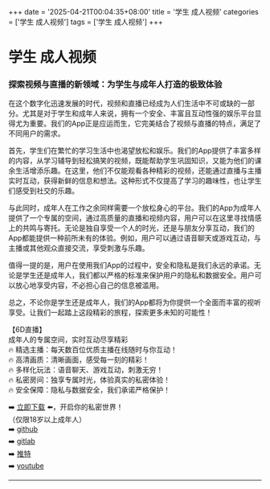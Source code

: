 +++
date = '2025-04-21T00:04:35+08:00'
title = '学生 成人视频'
categories = ['学生 成人视频']
tags = ['学生 成人视频']
+++

# 学生 成人视频

### 探索视频与直播的新领域：为学生与成年人打造的极致体验

在这个数字化迅速发展的时代，视频和直播已经成为人们生活中不可或缺的一部分。尤其是对于学生和成年人来说，拥有一个安全、丰富且互动性强的娱乐平台显得尤为重要。我们的App正是应运而生，它完美结合了视频与直播的特点，满足了不同用户的需求。

首先，学生们在繁忙的学习生活中也渴望放松和娱乐。我们的App提供了丰富多样的内容，从学习辅导到轻松搞笑的视频，既能帮助学生巩固知识，又能为他们的课余生活增添乐趣。在这里，他们不仅能观看各种精彩的视频，还能通过直播与主播实时互动，获得新鲜的信息和想法。这种形式不仅提高了学习的趣味性，也让学生们感受到社交的乐趣。

与此同时，成年人在工作之余同样需要一个放松身心的平台。我们的App为成年人提供了一个专属的空间，通过高质量的直播和视频内容，用户可以在这里寻找情感上的共鸣与寄托。无论是独自享受一个人的时光，还是与朋友分享互动，我们的App都能提供一种前所未有的体验。例如，用户可以通过语音聊天或游戏互动，与主播或其他观众直接交流，享受刺激与乐趣。

值得一提的是，用户在使用我们App的过程中，安全和隐私是我们永远的承诺。无论是学生还是成年人，我们都以严格的标准来保护用户的隐私和数据安全。用户可以放心地享受内容，不必担心自己的信息被滥用。

总之，不论你是学生还是成年人，我们的App都将为你提供一个全面而丰富的视听享受。让我们一起踏上这段精彩的旅程，探索更多未知的可能性！

【6D直播】  
成年人的专属空间，实时互动尽享精彩  
🔥 精选主播：每天数百位优质主播在线随时与你互动！  
🔥 高清画质：清晰画面，感受每一刻的精彩！  
🔥 多样化玩法：语音聊天、游戏互动，刺激无穷！  
🔥 私密房间：独享专属时光，体验真实的私密体验！  
🔥 安全保障：隐私与数据安全，我们承诺严格保护！  

➡️ [立即下载](https://down123.s3.ap-east-1.amazonaws.com/down/down.html?channelCode=blog) ⬅️，开启你的私密世界！  
（仅限18岁以上成年人）  
➡️ [github](https://aldult-live.github.io/)  
➡️ [gitlab](https://seo-09598d.gitlab.io/)  
➡️ [推特](https://x.com/wegame33)  
➡️ [youtube](https://www.youtube.com/@6Dlive)

---
